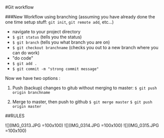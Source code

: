 #Git workflow

###New Workflow using branching (assuming you have already done the one time setup stuff: `git init`, `git remote add`, etc...)

* navigate to your project directory
* `$ git status` (tells you the status)
* `$ git branch` (tells you what branch you are on)
* `$ git checkout branchname` (checks you out to a new branch where you can do work)
* "do code"
* `$ git add .`
* `$ git commit -m "strong commit message"`

Now we have two options :

1. Push (backup) changes to gitub without merging to master:
`$ git push origin branchname `

2. Merge to master, then push to github
`$ git merge master`
`$ git push origin master`

##RULES

![](IMG_0313.JPG =100x100)
![](IMG_0314.JPG =100x100)
![](IMG_0315.JPG =100x100)
